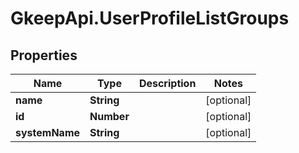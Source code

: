# GkeepApi.UserProfileListGroups

## Properties
Name | Type | Description | Notes
------------ | ------------- | ------------- | -------------
**name** | **String** |  | [optional] 
**id** | **Number** |  | [optional] 
**systemName** | **String** |  | [optional] 
